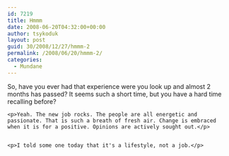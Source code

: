 ```yaml
---
id: 7219
title: Hmmm
date: 2008-06-20T04:32:00+00:00
author: tsykoduk
layout: post
guid: 30/2008/12/27/hmmm-2
permalink: /2008/06/20/hmmm-2/
categories:
  - Mundane
---
```

<p>So, have you ever had that experience were you look up and almost 2 months has passed? It seems such a short time, but you have a hard time recalling before?</p>


	<p>Yeah. The new job rocks. The people are all energetic and passionate. That is such a breath of fresh air. Change is embraced when it is for a positive. Opinions are actively sought out.</p>


	<p>I told some one today that it's a lifestyle, not a job.</p>